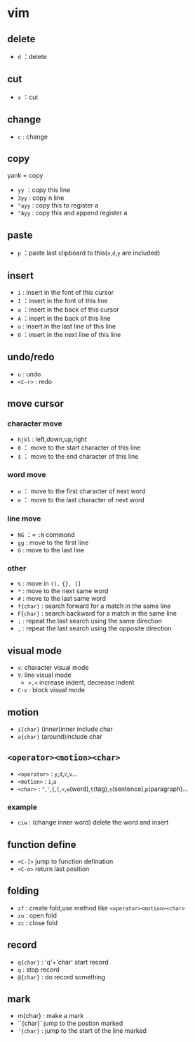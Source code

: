# vim
## delete
- `d` ：delete
## cut
- `x` ：cut
## change
- `c` : change
## copy
 yank = copy
-  `yy` ：copy this line
-  `3yy` : copy n line
-  `"ayy` : copy this to register a
- `"Ayy` : copy this and append register a
## paste
- `p` ：paste last clipboard to this(`x`,`d`,`y` are included)
## insert
- `i` : insert in the font of this cursor
- `I` ：insert in the font of this line
- `a` ：insert in the back of this cursor
- `A` ：insert in the back of this line
- `o` : insert in the last line of this line
- `O` ：insert in the next line of this line

## undo/redo
- `u` : undo
- `<C-r>` : redo
## move cursor
### character move
- `hjkl` : left,down,up,right
- `0` ： move to the start character of this line
- `$` ： move to the end character of this line
### word move
- `w` ： move to the first character of next word
- `e` ： move to the last character of next word
### line move
- `NG` ：= `:N` commond
- `gg` : move to the first line
- `G` : move to the last line
### other
- `%` : move in `()，{}, []`
- `*` : move to the next same word
- `#` : move to the last same word
- `f{char}` : search forward for a match in the same line
- `F{char}` : search backward for a match in the same line
- `;` : repeat the last search using the same direction
- `,` : repeat the last search using the opposite direction

## visual mode
- `v`: character visual mode
- `V`: line visual mode
    - `>,<` increase indent, decrease indent
- `C-v` : block visual mode

## motion
- `i{char}` (inner)inner include char
- `a{char}` (around)include char

## `<operator><motion><char>`
- `<operator>` : `y`,`d`,`c`,`v`...
- `<motion>` : `i`,`a`
- `<char>` : `"`,`'`,`{`,`[`,`<`,`w`(word),`t`(tag),`s`(sentence),`p`(paragraph)...
### example
- `ciw` : (change inner word) delete the word and insert

## function define
- `<C-]>` jump to function defination
- `<C-o>` return last position

## folding
- `zf` : create fold,use method like `<operator><motion><char>`
- `zo` : open fold
- `zc` : close fold

## record
- `q{char}` : 'q'+'char' start record
- `q` : stop record
- `@{char}` : do record something

## mark
- m{char} : make a mark
- ``{char}` jump to the postion marked
- `'{char}` : jump to the start of the line marked
